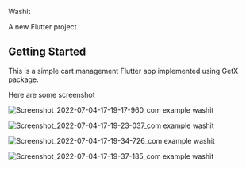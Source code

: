Washit

A new Flutter project.

## Getting Started ##

This is a simple cart management Flutter app implemented using GetX package.

Here are some screenshot

![Screenshot_2022-07-04-17-19-17-960_com example washit](https://user-images.githubusercontent.com/61840607/177168672-b2b1bfa7-93d9-44d8-98fc-7d0b177a13f0.jpg)

![Screenshot_2022-07-04-17-19-23-037_com example washit](https://user-images.githubusercontent.com/61840607/177168773-63626de5-00c6-413f-b426-08cb74a5bf8f.jpg)

![Screenshot_2022-07-04-17-19-34-726_com example washit](https://user-images.githubusercontent.com/61840607/177168799-0320cbb5-d55f-4c09-8623-38a4aa9e7454.jpg)

![Screenshot_2022-07-04-17-19-37-185_com example washit](https://user-images.githubusercontent.com/61840607/177168822-18264fc8-4050-4345-90c2-1de59fb9aaa9.jpg)
